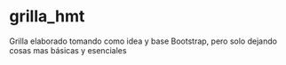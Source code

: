 # grilla_hmt
Grilla elaborado tomando como idea y base Bootstrap, pero solo dejando cosas mas básicas y esenciales 
